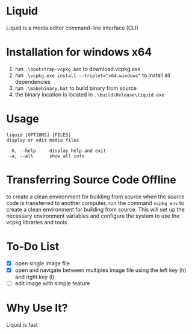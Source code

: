 # Liquid
Liquid is a media editor command-line interface (CLI)

# Installation for windows x64
1. run `.\bootstrap-vcpkg.bat` to download vcpkg.exe
2. run `.\vcpkg.exe install --triplet="x64-windows"` to install all dependencies
3. run `.\makebinary.bat` to build binary from source
4. the binary location is located in `.\build\Release\liquid.exe`

# Usage
```
liquid [OPTIONS] [FILES]
display or edit media files

 -h, --help     display help and exit
 -a, --all      show all info
```

# Transferring Source Code Offline
to create a clean environment for building from source when the source code is transferred to another computer, run the command `vcpkg env` to create a clean environment for building from source. This will set up the necessary environment variables and configure the system to use the vcpkg libraries and tools

# To-Do List
- [x] open single image file
- [x] open and navigate between multiples image file using the left key (h) and right key (l)
- [ ] edit image with simple feature

# Why Use It?
Liquid is fast
